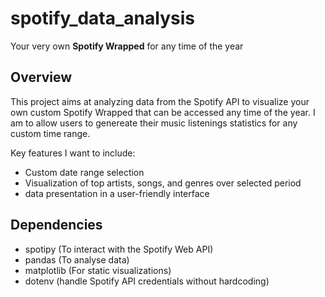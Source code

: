 # spotify_data_analysis
Your very own **Spotify Wrapped** for any time of the year

## Overview

This project aims at analyzing data from the Spotify API to visualize your own custom Spotify Wrapped that can be accessed any time of the year. I am to allow users to genereate their music listenings statistics for any custom time range.

Key features I want to include:
- Custom date range selection
- Visualization of top artists, songs, and genres over selected period
- data presentation in a user-friendly interface

## Dependencies
- spotipy (To interact with the Spotify Web API)
- pandas (To analyse data)
- matplotlib (For static visualizations)
- dotenv (handle Spotify API credentials without hardcoding)